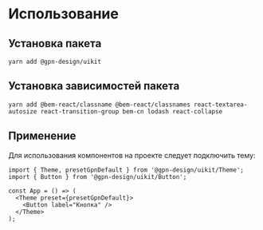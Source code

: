 # Использование

## Установка пакета

```
yarn add @gpn-design/uikit
```

## Установка зависимостей пакета

```
yarn add @bem-react/classname @bem-react/classnames react-textarea-autosize react-transition-group bem-cn lodash react-collapse
```

## Применение

Для использования компонентов на проекте следует подключить тему:

```tsx
import { Theme, presetGpnDefault } from '@gpn-design/uikit/Theme';
import { Button } from '@gpn-design/uikit/Button';

const App = () => (
  <Theme preset={presetGpnDefault}>
    <Button label="Кнопка" />
  </Theme>
);
```
